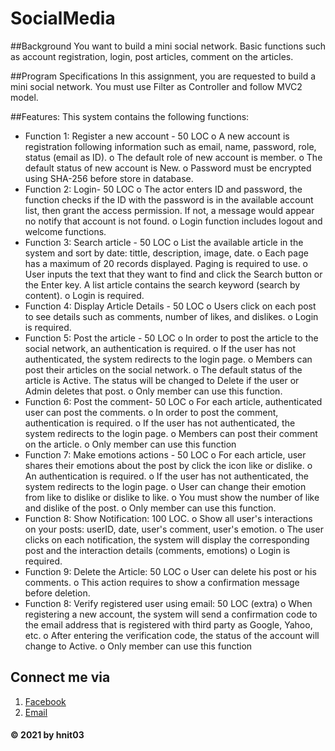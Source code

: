 # SocialMedia

##Background
You want to build a mini social network. Basic functions such as account registration, login, post articles, comment on the articles.

##Program Specifications
In this assignment, you are requested to build a mini social network. You must use Filter as Controller and follow MVC2 model.

##Features:
This system contains the following functions:
- Function 1: Register a new account - 50 LOC
o A new account is registration following information such as email, name, password, role, status (email as ID).
o The default role of new account is member.
o The default status of new account is New.
o Password must be encrypted using SHA-256 before store in database.
- Function 2: Login- 50 LOC
o The actor enters ID and password, the function checks if the ID with the password is in the available
account list, then grant the access permission. If not, a message would appear no notify that account is
not found.
o Login function includes logout and welcome functions.
- Function 3: Search article - 50 LOC
o List the available article in the system and sort by date: tittle, description, image, date.
o Each page has a maximum of 20 records displayed. Paging is required to use.
o User inputs the text that they want to find and click the Search button or the Enter key. A list article
contains the search keyword (search by content).
o Login is required.
- Function 4: Display Article Details - 50 LOC
o Users click on each post to see details such as comments, number of likes, and dislikes.
o Login is required.
- Function 5: Post the article - 50 LOC
o In order to post the article to the social network, an authentication is required.
o If the user has not authenticated, the system redirects to the login page.
o Members can post their articles on the social network.
o The default status of the article is Active. The status will be changed to Delete if the user or Admin deletes
that post.
o Only member can use this function.
- Function 6: Post the comment- 50 LOC
o For each article, authenticated user can post the comments.
o In order to post the comment, authentication is required.
o If the user has not authenticated, the system redirects to the login page.
o Members can post their comment on the article.
o Only member can use this function
- Function 7: Make emotions actions - 50 LOC
o For each article, user shares their emotions about the post by click the icon like or dislike.
o An authentication is required.
o If the user has not authenticated, the system redirects to the login page.
o User can change their emotion from like to dislike or dislike to like.
o You must show the number of like and dislike of the post.
o Only member can use this function.
- Function 8: Show Notification: 100 LOC.
o Show all user's interactions on your posts: userID, date, user's comment, user's emotion.
o The user clicks on each notification, the system will display the corresponding post and the interaction
details (comments, emotions)
o Login is required.
- Function 9: Delete the Article: 50 LOC
o User can delete his post or his comments.
o This action requires to show a confirmation message before deletion.
- Function 8: Verify registered user using email: 50 LOC (extra)
o When registering a new account, the system will send a confirmation code to the email address that is
registered with third party as Google, Yahoo, etc.
o After entering the verification code, the status of the account will change to Active.
o Only member can use this function

## Connect me via
1. [Facebook](https://www.facebook.com/heathcliff2k)
2. [Email](mailto:hoangnhinguyen33@gmail.com)

#### © 2021 by hnit03
